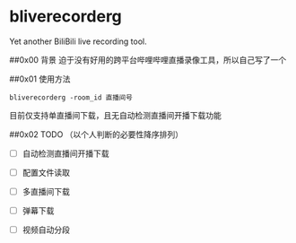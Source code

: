 # bliverecorderg
Yet another BiliBili live recording tool.

##0x00 背景
迫于没有好用的跨平台哔哩哔哩直播录像工具，所以自己写了一个

##0x01 使用方法
```
bliverecorderg -room_id 直播间号
```
目前仅支持单直播间下载，且无自动检测直播间开播下载功能

##0x02 TODO （以个人判断的必要性降序排列）

- [ ] 自动检测直播间开播下载
- [ ] 配置文件读取
- [ ] 多直播间下载
- [ ] 弹幕下载
- [ ] 视频自动分段

